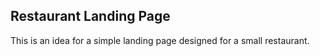Restaurant Landing Page
-----------------------

This is an idea for a simple landing page designed for a small restaurant.

